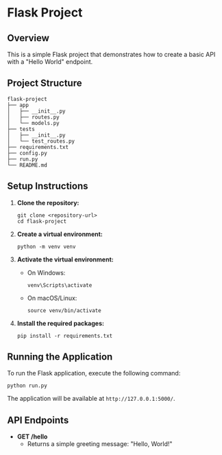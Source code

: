# Flask Project

## Overview
This is a simple Flask project that demonstrates how to create a basic API with a "Hello World" endpoint.

## Project Structure
```
flask-project
├── app
│   ├── __init__.py
│   ├── routes.py
│   └── models.py
├── tests
│   ├── __init__.py
│   └── test_routes.py
├── requirements.txt
├── config.py
├── run.py
└── README.md
```

## Setup Instructions

1. **Clone the repository:**
   ```
   git clone <repository-url>
   cd flask-project
   ```

2. **Create a virtual environment:**
   ```
   python -m venv venv
   ```

3. **Activate the virtual environment:**
   - On Windows:
     ```
     venv\Scripts\activate
     ```
   - On macOS/Linux:
     ```
     source venv/bin/activate
     ```

4. **Install the required packages:**
   ```
   pip install -r requirements.txt
   ```

## Running the Application

To run the Flask application, execute the following command:
```
python run.py
```

The application will be available at `http://127.0.0.1:5000/`.

## API Endpoints

- **GET /hello**
  - Returns a simple greeting message: "Hello, World!"